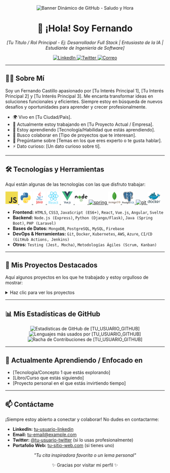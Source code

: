 <!-- Encabezado con HTML para centrar y dar un toque visual -->
<div align="center">
  <img src="https://raw.githubusercontent.com/gist/MagoKimbra/0798928190427e596e3116c02a825c2a/raw/f37c8071c65f97e21283dfc2c16fa9967f01c18c/github_header_MagoKimbra.svg" alt="Banner Dinámico de GitHub - Saludo y Hora" width="800"/>
  <h1>👋 ¡Hola! Soy Fernando</h1>
  <p><em>[Tu Título / Rol Principal - Ej: Desarrollador Full Stack | Entusiasta de la IA | Estudiante de Ingeniería de Software]</em></p>
  <!-- Insignias de redes sociales (opcional, usa shields.io o similar) -->
  <p>
    <a href="https://linkedin.com/in/fcastillocode" target="_blank">
      <img src="https://img.shields.io/badge/LinkedIn-%230077B5.svg?&style=for-the-badge&logo=linkedin&logoColor=white" alt="LinkedIn"/>
    </a>
    <a href="https://twitter.com/fcastillocode" target="_blank">
      <img src="https://img.shields.io/badge/Twitter-%231DA1F2.svg?&style=for-the-badge&logo=Twitter&logoColor=white" alt="Twitter"/>
    </a>
    <a href="mailto:fcastillocode@gmail.com">
      <img src="https://img.shields.io/badge/Gmail-D14836?style=for-the-badge&logo=gmail&logoColor=white" alt="Correo"/>
    </a>
    <!-- Añade más si quieres -->
  </p>
</div>

---

## 👨‍💻 Sobre Mí

Soy un Fernando Castillo apasionado por [Tu Interés Principal 1], [Tu Interés Principal 2] y [Tu Interés Principal 3]. Me encanta transformar ideas en soluciones funcionales y eficientes. Siempre estoy en búsqueda de nuevos desafíos y oportunidades para aprender y crecer profesionalmente.

*   🌍 Vivo en [Tu Ciudad/País].
*   🔭 Actualmente estoy trabajando en [Tu Proyecto Actual / Empresa].
*   🌱 Estoy aprendiendo [Tecnología/Habilidad que estás aprendiendo].
*   👯 Busco colaborar en [Tipo de proyectos que te interesan].
*   💬 Pregúntame sobre [Temas en los que eres experto o te gusta hablar].
*   ⚡ Dato curioso: [Un dato curioso sobre ti].

---

## 🛠️ Tecnologías y Herramientas

Aquí están algunas de las tecnologías con las que disfruto trabajar:

<p align="left">
  <!-- Lenguajes -->
  <a href="https://developer.mozilla.org/en-US/docs/Web/JavaScript" target="_blank" rel="noreferrer">
    <img src="https://raw.githubusercontent.com/devicons/devicon/master/icons/javascript/javascript-original.svg" alt="javascript" width="40" height="40"/>
  </a>
  <a href="https://www.python.org" target="_blank" rel="noreferrer">
    <img src="https://raw.githubusercontent.com/devicons/devicon/master/icons/python/python-original.svg" alt="python" width="40" height="40"/>
  </a>
  <a href="https://www.java.com" target="_blank" rel="noreferrer">
    <img src="https://raw.githubusercontent.com/devicons/devicon/master/icons/java/java-original-wordmark.svg" alt="java" width="40" height="40"/>
  </a>
  <!-- Frameworks / Bibliotecas Frontend -->
  <a href="https://reactjs.org/" target="_blank" rel="noreferrer">
    <img src="https://raw.githubusercontent.com/devicons/devicon/master/icons/react/react-original-wordmark.svg" alt="react" width="40" height="40"/>
  </a>
  <a href="https://vuejs.org/" target="_blank" rel="noreferrer">
    <img src="https://raw.githubusercontent.com/devicons/devicon/master/icons/vuejs/vuejs-original-wordmark.svg" alt="vuejs" width="40" height="40"/>
  </a>
  <!-- Frameworks / Bibliotecas Backend -->
  <a href="https://nodejs.org" target="_blank" rel="noreferrer">
    <img src="https://raw.githubusercontent.com/devicons/devicon/master/icons/nodejs/nodejs-original-wordmark.svg" alt="nodejs" width="40" height="40"/>
  </a>
  <a href="https://spring.io/" target="_blank" rel="noreferrer">
    <img src="https://www.vectorlogo.zone/logos/springio/springio-icon.svg" alt="spring" width="40" height="40"/>
  </a>
  <!-- Bases de Datos -->
  <a href="https://www.mongodb.com/" target="_blank" rel="noreferrer">
    <img src="https://raw.githubusercontent.com/devicons/devicon/master/icons/mongodb/mongodb-original-wordmark.svg" alt="mongodb" width="40" height="40"/>
  </a>
  <a href="https://www.postgresql.org" target="_blank" rel="noreferrer">
    <img src="https://raw.githubusercontent.com/devicons/devicon/master/icons/postgresql/postgresql-original-wordmark.svg" alt="postgresql" width="40" height="40"/>
  </a>
  <!-- Herramientas -->
  <a href="https://git-scm.com/" target="_blank" rel="noreferrer">
    <img src="https://www.vectorlogo.zone/logos/git-scm/git-scm-icon.svg" alt="git" width="40" height="40"/>
  </a>
  <a href="https://www.docker.com/" target="_blank" rel="noreferrer">
    <img src="https://raw.githubusercontent.com/devicons/devicon/master/icons/docker/docker-original-wordmark.svg" alt="docker" width="40" height="40"/>
  </a>
  <!-- Añade más según tus habilidades -->
</p>

*   **Frontend:** `HTML5`, `CSS3`, `JavaScript (ES6+)`, `React`, `Vue.js`, `Angular`, `Svelte`
*   **Backend:** `Node.js (Express)`, `Python (Django/Flask)`, `Java (Spring Boot)`, `PHP (Laravel)`
*   **Bases de Datos:** `MongoDB`, `PostgreSQL`, `MySQL`, `Firebase`
*   **DevOps & Herramientas:** `Git`, `Docker`, `Kubernetes`, `AWS`, `Azure`, `CI/CD (GitHub Actions, Jenkins)`
*   **Otros:** `Testing (Jest, Mocha)`, `Metodologías Ágiles (Scrum, Kanban)`

---

## 🚀 Mis Proyectos Destacados

Aquí algunos proyectos en los que he trabajado y estoy orgulloso de mostrar:

<details>
  <summary>Haz clic para ver los proyectos</summary>
  
  <!-- Proyecto 1 -->
  <div style="display: flex; align-items: flex-start; margin-bottom: 20px;">
    <img src="[URL_A_UNA_IMAGEN_O_GIF_DE_TU_PROYECTO_1]" alt="Nombre Proyecto 1" width="150" style="margin-right: 20px; border-radius: 8px;">
    <div>
      <h3><a href="[LINK_A_TU_PROYECTO_1_EN_GITHUB_O_DEMO]">Nombre Proyecto 1</a></h3>
      <p>Breve descripción del proyecto 1. Destaca su objetivo principal y las tecnologías clave utilizadas.</p>
      <p><em>Tecnologías: <code>React</code>, <code>Node.js</code>, <code>MongoDB</code></em></p>
    </div>
  </div>

  <!-- Proyecto 2 -->
  <div style="display: flex; align-items: flex-start; margin-bottom: 20px;">
    <img src="[URL_A_UNA_IMAGEN_O_GIF_DE_TU_PROYECTO_2]" alt="Nombre Proyecto 2" width="150" style="margin-right: 20px; border-radius: 8px;">
    <div>
      <h3><a href="[LINK_A_TU_PROYECTO_2_EN_GITHUB_O_DEMO]">Nombre Proyecto 2</a></h3>
      <p>Breve descripción del proyecto 2. ¿Qué problema resuelve? ¿Qué aprendiste haciéndolo?</p>
      <p><em>Tecnologías: <code>Python</code>, <code>Flask</code>, <code>PostgreSQL</code></em></p>
    </div>
  </div>
  
  <!-- Puedes añadir más proyectos siguiendo el mismo formato -->
  
  <p align="right"><a href="https://github.com/[TU_USUARIO_GITHUB]?tab=repositories">Ver todos mis repositorios...</a></p>
</details>

---

## 📊 Mis Estadísticas de GitHub

<p align="center">
  <img src="https://github-readme-stats.vercel.app/api?username=[TU_USUARIO_GITHUB]&show_icons=true&theme=radical&hide_border=true&count_private=true" alt="Estadísticas de GitHub de [TU_USUARIO_GITHUB]" />
  <br/>
  <img src="https://github-readme-stats.vercel.app/api/top-langs/?username=[TU_USUARIO_GITHUB]&layout=compact&theme=radical&hide_border=true&langs_count=8" alt="Lenguajes más usados por [TU_USUARIO_GITHUB]" />
  <br/>
  <img src="https://github-readme-streak-stats.herokuapp.com/?user=[TU_USUARIO_GITHUB]&theme=radical&hide_border=true" alt="Racha de Contribuciones de [TU_USUARIO_GITHUB]" />
</p>

<!-- Opcional: GitHub Activity Graph -->
<!-- <p align="center">
  <img src="https://activity-graph.herokuapp.com/graph?username=[TU_USUARIO_GITHUB]&theme=react-dark&hide_border=true&area=true" alt="Gráfico de Actividad de GitHub" />
</p> -->

---

## 🌱 Actualmente Aprendiendo / Enfocado en

*   [Tecnología/Concepto 1 que estás explorando]
*   [Libro/Curso que estás siguiendo]
*   [Proyecto personal en el que estás invirtiendo tiempo]

---

## 📫 Contáctame

¡Siempre estoy abierto a conectar y colaborar! No dudes en contactarme:

*   **LinkedIn:** [tu-usuario-linkedin](https://linkedin.com/in/[tu-usuario-linkedin])
*   **Email:** [tu-email@example.com](mailto:tu-email@example.com)
*   **Twitter:** [@tu-usuario-twitter](https://twitter.com/[tu-usuario-twitter]) (si lo usas profesionalmente)
*   **Portafolio Web:** [tu-sitio-web.com](https://tu-sitio-web.com) (si tienes uno)

<div align="center">
  <p><em>"Tu cita inspiradora favorita o un lema personal"</em></p>
  <p>✨ Gracias por visitar mi perfil ✨</p>
</div>
